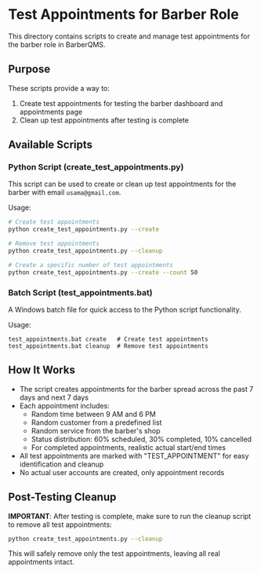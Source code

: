 # Test Appointments for Barber Role

This directory contains scripts to create and manage test appointments for the barber role in BarberQMS.

## Purpose

These scripts provide a way to:
1. Create test appointments for testing the barber dashboard and appointments page
2. Clean up test appointments after testing is complete

## Available Scripts

### Python Script (create_test_appointments.py)

This script can be used to create or clean up test appointments for the barber with email `usama@gmail.com`.

Usage:
```bash
# Create test appointments
python create_test_appointments.py --create

# Remove test appointments
python create_test_appointments.py --cleanup

# Create a specific number of test appointments
python create_test_appointments.py --create --count 50
```

### Batch Script (test_appointments.bat)

A Windows batch file for quick access to the Python script functionality.

Usage:
```
test_appointments.bat create   # Create test appointments
test_appointments.bat cleanup  # Remove test appointments
```

## How It Works

- The script creates appointments for the barber spread across the past 7 days and next 7 days
- Each appointment includes:
  - Random time between 9 AM and 6 PM
  - Random customer from a predefined list
  - Random service from the barber's shop
  - Status distribution: 60% scheduled, 30% completed, 10% cancelled
  - For completed appointments, realistic actual start/end times
- All test appointments are marked with "TEST_APPOINTMENT" for easy identification and cleanup
- No actual user accounts are created, only appointment records

## Post-Testing Cleanup

**IMPORTANT**: After testing is complete, make sure to run the cleanup script to remove all test appointments:

```bash
python create_test_appointments.py --cleanup
```

This will safely remove only the test appointments, leaving all real appointments intact.
